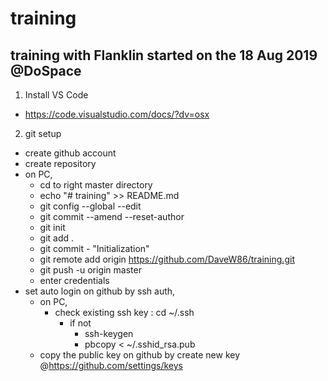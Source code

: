 # training
## training with Flanklin started on the 18 Aug 2019 @DoSpace
1. Install VS Code
- https://code.visualstudio.com/docs/?dv=osx

2. git setup
- create github account
- create repository
- on PC, 
	- cd to right master directory
	- echo "# training" >> README.md
	- git config --global --edit
	- git commit --amend --reset-author
	- git init
	- git add .
	- git commit - "Initialization"
	- git remote add origin https://github.com/DaveW86/training.git
	- git push -u origin master
	- enter credentials
- set auto login on github by ssh auth, 
  - on PC, 
  	- check existing ssh key : cd ~/.ssh
	  - if not
		- ssh-keygen
		- pbcopy < ~/.sshid_rsa.pub
  - copy the public key on github by create new key @https://github.com/settings/keys
